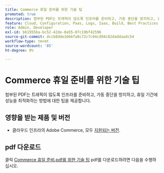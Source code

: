 ```yaml
---
title: Commerce 휴일 준비를 위한 기술 팁
promoted: true
description: 첨부된 PDF는 트래픽이 많도록 인프라를 준비하고, 가동 중단을 방지하고, 휴일 기간에 성능을 최적화하는 방법에 대한 팁을 제공합니다.
feature: Cloud, Configuration, Paas, Logs, Iaas, Build, Best Practices
role: Admin, Developer
exl-id: b61955ba-bc52-42de-8a55-07c19bf42596
source-git-commit: dccb8dde1666fa0c72c7c94cd94c82daddaadc54
workflow-type: tm+mt
source-wordcount: '85'
ht-degree: 0%

---
```


# Commerce 휴일 준비를 위한 기술 팁

첨부된 PDF는 트래픽이 많도록 인프라를 준비하고, 가동 중단을 방지하고, 휴일 기간에 성능을 최적화하는 방법에 대한 팁을 제공합니다.

## 영향을 받는 제품 및 버전

* 클라우드 인프라의 Adobe Commerce, 모두 [지원되는 버전](https://www.adobe.com/content/dam/cc/en/legal/terms/enterprise/pdfs/Adobe-Commerce-Software-Lifecycle-Policy.pdf).

## pdf 다운로드

클릭 [Commerce 휴일 준비.pdf를 위한 기술 팁](assets/tech-tips-for-commerce-holiday-readiness.pdf) pdf를 다운로드하려면 다음을 수행하십시오.
